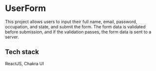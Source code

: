# UserForm
This project allows users to input their full name, email, password, occupation, and state, and submit the form. The form data is validated before submission, and if the validation passes, the form data is sent to a server.

## Tech stack
ReactJS, Chakra UI


